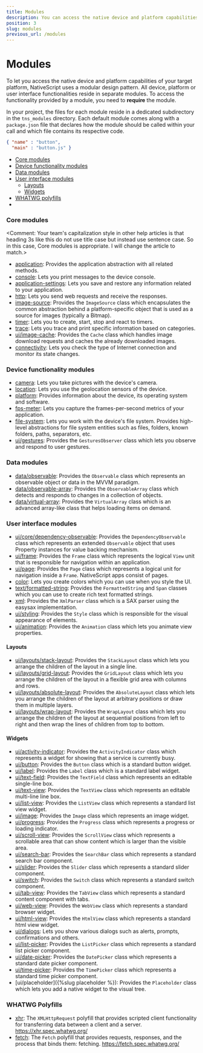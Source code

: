 ```yaml
---
title: Modules
description: You can access the native device and platform capabilities of your target platform with the help of the NativeScript modules.
position: 3
slug: modules
previous_url: /modules
---
```


# Modules

To let you access the native device and platform capabilities of your target platform, NativeScript uses a modular design pattern. All device, platform or user interface functionalities reside in separate modules. To access the functionality provided by a module, you need to **require** the module.

In your project, the files for each module reside in a dedicated subdirectory in the `tns_modules` directory. Each default module comes along with a `package.json` file that declares how the module should be called within your call and which file contains its respective code.

```JSON
{ "name" : "button",
  "main" : "button.js" }
``` 

* [Core modules](#core-modules)
* [Device functionality modules](#device-functionality-modules)
* [Data modules](#data-modules)
* [User interface modules](#user-interface-modules)
	* [Layouts](#layouts)
	* [Widgets](#widgets)
* [WHATWG polyfills](#whatwg-polyfills)
* 
### Core modules
<Comment: Your team's capitalization style in other help articles is that heading 3s like this do not use title case but instead use sentence case. So in this case, Core modules is appropriate. I will change the article to match.>
+ [application]({{site.baseurl}}/ApiReference/application/HOW-TO.md): Provides the application abstraction with all related methods.
+ [console]({{site.baseurl}}/ApiReference/console/HOW-TO.md): Lets you print messages to the device console.
+ [application-settings]({{site.baseurl}}/ApiReference/application-settings/HOW-TO.md): Lets you save and restore any information related to your application.
+ [http]({{site.baseurl}}/ApiReference/http/HOW-TO.md): Lets you send web requests and receive the responses.
+ [image-source]({{site.baseurl}}/ApiReference/image-source/HOW-TO.md): Provides the `ImageSource` class which encapsulates the common abstraction behind a platform-specific object that is used as a source for images (typically a Bitmap).
+ [timer]({{site.baseurl}}/ApiReference/timer/HOW-TO.md): Lets you to create, start, stop and react to timers.
+ [trace]({{site.baseurl}}/ApiReference/trace/HOW-TO.md): Lets you trace and print specific information based on categories.
+ [ui/image-cache]({{site.baseurl}}/ApiReference/ui/image-cache/HOW-TO.md): Provides the `Cache` class which handles image download requests and caches the already downloaded images.
+ [connectivity]({{site.baseurl}}/ApiReference/connectivity/HOW-TO.md): Lets you check the type of Internet connection and monitor its state changes.

### Device functionality modules

+ [camera]({{site.baseurl}}/ApiReference/camera/HOW-TO.md): Lets you take pictures with the device's camera.
+ [location]({{site.baseurl}}/ApiReference/location/HOW-TO.md): Lets you use the geolocation sensors of the device.
+ [platform]({{site.baseurl}}/ApiReference/platform/HOW-TO.md): Provides information about the device, its operating system and software.
+ [fps-meter]({{site.baseurl}}/ApiReference/fps-meter/HOW-TO.md): Lets you capture the frames-per-second metrics of your application.
+ [file-system]({{site.baseurl}}/ApiReference/file-system/HOW-TO.md): Lets you work with the device's file system. Provides high-level abstractions for file system entities such as files, folders, known folders, paths, separators, etc.
+ [ui/gestures]({{site.baseurl}}/ApiReference/ui/gestures/HOW-TO.md): Provides the `GesturesObserver` class which lets you observe and respond to user gestures.

### Data modules

+ [data/observable]({{site.baseurl}}/ApiReference/data/observable/HOW-TO.md): Provides the `Observable` class which represents an observable object or data in the MVVM paradigm.
+ [data/observable-array]({{site.baseurl}}/ApiReference/data/observable-array/HOW-TO.md): Provides the `ObservableArray` class which detects and responds to changes in a collection of objects.
+ [data/virtual-array]({{site.baseurl}}/ApiReference/data/virtual-array/HOW-TO.md): Provides the `VirtualArray` class which is an advanced array-like class that helps loading items on demand.

### User interface modules

+ [ui/core/dependency-observable]({{site.baseurl}}/ApiReference/ui/core/dependency-observable/HOW-TO.md): Provides the `DependencyObservable` class which represents an extended `Observable` object that uses Property instances for value backing mechanism.
+ [ui/frame]({{site.baseurl}}/ApiReference/ui/frame/HOW-TO.md): Provides the `Frame` class which represents the logical `View` unit that is responsible for navigation within an application.
+ [ui/page]({{site.baseurl}}/ApiReference/ui/page/HOW-TO.md): Provides the `Page` class which represents a logical unit for navigation inside a `Frame`. NativeScript apps consist of pages.
+ [color]({{site.baseurl}}/ApiReference/color/HOW-TO.md): Lets you create colors which you can use when you style the UI.
+ [text/formatted-string]({{site.baseurl}}/ApiReference/text/formatted-string/HOW-TO.md): Provides the `FormattedString` and `Span` classes which you can use to create rich text formatted strings.
+ [xml]({{site.baseurl}}/ApiReference/xml/HOW-TO.md): Provides the `XmlParser` class which is a SAX parser using the easysax implementation.
+ [ui/styling]({{site.baseurl}}/ApiReference/ui/styling/HOW-TO.md): Provides the `Style` class which is responsible for the visual appearance of elements.
+ [ui/animation]({{site.baseurl}}/ApiReference/ui/animation/HOW-TO.md): Provides the `Animation` class which lets you animate view properties.


#### Layouts

+ [ui/layouts/stack-layout]({{site.baseurl}}/ApiReference/ui/layouts/stack-layout/HOW-TO.md): Provides the `StackLayout` class which lets you arrange the children of the layout in a single line.
+ [ui/layouts/grid-layout]({{site.baseurl}}/ApiReference/ui/layouts/grid-layout/HOW-TO.md): Provides the `GridLayout` class which lets you arrange the children of the layout in a flexible grid area with columns and rows.
+ [ui/layouts/absolute-layout]({{site.baseurl}}/ApiReference/ui/layouts/absolute-layout/HOW-TO.md): Provides the `AbsoluteLayout` class which lets you arrange the children of the layout at arbitrary positions or draw them in multiple layers.
+ [ui/layouts/wrap-layout]({{site.baseurl}}/ApiReference/ui/layouts/wrap-layout/HOW-TO.md): Provides the `WrapLayout` class which lets you arrange the children of the layout at sequential positions from left to right and then wrap the lines of children from top to bottom.

#### Widgets

+ [ui/activity-indicator]({{site.baseurl}}/ApiReference/ui/activity-indicator/HOW-TO.md): Provides the `ActivityIndicator` class which represents a widget for showing that a service is currently busy.
+ [ui/button]({{site.baseurl}}/ApiReference/ui/button/HOW-TO.md): Provides the `Button` class which is a standard button widget.
+ [ui/label]({{site.baseurl}}/ApiReference/ui/label/HOW-TO.md): Provides the `Label` class which is a standard label widget.
+ [ui/text-field]({{site.baseurl}}/ApiReference/ui/text-field/HOW-TO.md): Provides the `TextField` class which represents an editable single-line box.
+ [ui/text-view]({{site.baseurl}}/ApiReference/ui/text-view/HOW-TO.md): Provides the `TextView` class which represents an editable multi-line line box.
+ [ui/list-view]({{site.baseurl}}/ApiReference/ui/list-view/HOW-TO.md): Provides the `ListView` class which represents a standard list view widget.
+ [ui/image]({{site.baseurl}}/ApiReference/ui/image/HOW-TO.md): Provides the `Image` class which represents an image widget.
+ [ui/progress]({{site.baseurl}}/ApiReference/ui/progress/HOW-TO.md): Provides the `Progress` class which represents a progress or loading indicator.
+ [ui/scroll-view]({{site.baseurl}}/ApiReference/ui/scroll-view/HOW-TO.md): Provides the `ScrollView` class which represents a scrollable area that can show content which is larger than the visible area.
+ [ui/search-bar]({{site.baseurl}}/ApiReference/ui/search-bar/HOW-TO.md): Provides the `SearchBar` class which represents a standard search bar component.
+ [ui/slider]({{site.baseurl}}/ApiReference/ui/slider/HOW-TO.md): Provides the `Slider` class which represents a standard slider component.
+ [ui/switch]({{site.baseurl}}/ApiReference/ui/switch/HOW-TO.md): Provides the `Switch` class which represents a standard switch component.
+ [ui/tab-view]({{site.baseurl}}/ApiReference/ui/tab-view/HOW-TO.md): Provides the `TabView` class which represents a standard content component with tabs.
+ [ui/web-view]({{site.baseurl}}/ApiReference/ui/web-view/HOW-TO.md): Provides the `WebView` class which represents a standard browser widget.
+ [ui/html-view]({{site.baseurl}}/ApiReference/ui/html-view/HOW-TO.md): Provides the `HtmlView` class which represents a standard html view widget.
+ [ui/dialogs]({{site.baseurl}}/ApiReference/ui/dialogs/HOW-TO.md): Lets you show various dialogs such as alerts, prompts, confirmations and others.
+ [ui/list-picker]({{site.baseurl}}/ApiReference/ui/list-picker/HOW-TO.md): Provides the `ListPicker` class which represents a standard list picker component.
+ [ui/date-picker]({{site.baseurl}}/ApiReference/ui/date-picker/HOW-TO.md): Provides the `DatePicker` class which represents a standard date picker component.
+ [ui/time-picker]({{site.baseurl}}/ApiReference/ui/time-picker/HOW-TO.md): Provides the `TimePicker` class which represents a standard time picker component.
+ [ui/placeholder]({%slug placeholder %}): Provides the `Placeholder` class which lets you add a native widget to the visual tree.

### WHATWG Polyfills

+ [xhr]({{site.baseurl}}/ApiReference/xhr/HOW-TO.md): The `XMLHttpRequest` polyfill that provides scripted client functionality for transferring data between a client and a server. https://xhr.spec.whatwg.org/
+ [fetch]({{site.baseurl}}/ApiReference/fetch/HOW-TO.md): The `Fetch` polyfill that provides requests, responses, and the process that binds them: fetching. https://fetch.spec.whatwg.org/

